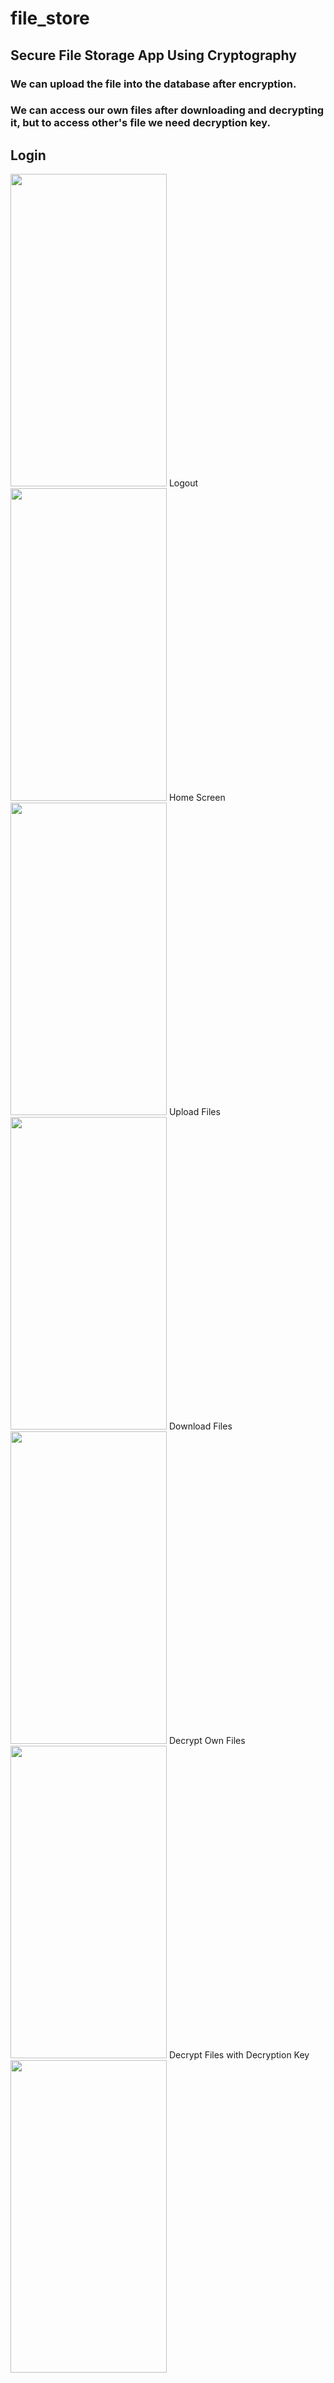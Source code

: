 # file_store
## Secure File Storage App Using Cryptography
### We can upload the file into the database after encryption.
### We can access our own files after downloading and decrypting it, but to access other's file we need decryption key.
## Login
<img src="https://user-images.githubusercontent.com/84381731/187276589-6b3fcbe5-350c-46b7-9037-8bf52b4ecbff.jpg" width="250" height="500">
Logout
<img src="https://user-images.githubusercontent.com/84381731/187276683-a679b35b-dcd5-4ab9-a957-940efc3141f7.jpg" width="250" height="500">
Home Screen
<img src="https://user-images.githubusercontent.com/84381731/187276859-09943f55-66ec-4e00-92b4-5e3fd2da45dd.jpg" width="250" height="500">
Upload Files
<img src="https://user-images.githubusercontent.com/84381731/187277256-c9557382-7a86-42d1-8588-e34250624a43.jpg" width="250" height="500">
Download Files
<img src="https://user-images.githubusercontent.com/84381731/187277123-7b5e4ed6-3a42-4f77-b993-9a0ec6866c19.jpg" width="250" height="500">
Decrypt Own Files
<img src="https://user-images.githubusercontent.com/84381731/187277377-59125b74-7915-45c0-bcc6-9ef6b0eb1f42.jpg" width="250" height="500">
Decrypt Files with Decryption Key
<img src="https://user-images.githubusercontent.com/84381731/187277589-37e2cd3f-0628-4f66-b32b-5cb85ba61afc.jpg" width="250" height="500">
